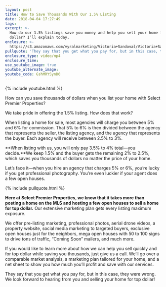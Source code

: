 ```yaml
---
layout: post
title: How to Save Thousands With Our 1.5% Listing
date: 2018-04-04 17:27:49
tags:
excerpt: >-
  How do our 1.5% listings save you money and help you sell your home for top
  dollar? I’ll explain today.
enclosure: >-
  https://s3.amazonaws.com/vyralmarketing/Victoria+Sandoval/Victoria+Sandoval+-+San+Diego+Realtor-+How+to+Save+Thousands+With+Our+1.5%2525+Listing.mp4
pullquote: 'They say that you get what you pay for, but in this case, they were wrong.'
enclosure_type: video/mp4
enclosure_time:
use_youtube_image: true
youtube_alternate_image:
youtube_code: GshMRYSynD0
---
```


{% include youtube.html %}

How can you save thousands of dollars when you list your home with Select Premier Properties?

We take pride in offering the 1.5% listing. How does that work?

When listing a home for sale, most agencies will charge you between 5% and 6% for commission. That 5% to 6% is then divided between the agency that represents the seller, the listing agency, and the agency that represents the buyer. Each agency will receive between 2.5% to 3%.

**When listing with us, you will only pay 3.5% to 4% total—you decide.**We keep 1.5% and the buyer gets the remaining 2% to 2.5%, which saves you thousands of dollars no matter the price of your home.

Let’s face it—when you hire an agency that charges 5% or 6%, you’re lucky if you get professional photography. You’re even luckier if your agent does a few open houses. &nbsp;

{% include pullquote.html %}

**Here at Select Premier Properties, we know that it takes more than posting a home on the MLS and hosting a few open houses to sell a home for top dollar.** Our extensive marketing plan gets every listing maximum exposure.

We offer pre-listing marketing, professional photos, aerial drone videos, a property website, social media marketing to targeted buyers, exclusive open houses just for the neighbors, mega open houses with 50 to 100 signs to drive tons of traffic, “Coming Soon” mailers, and much more.

If you would like to learn more about how we can help you sell quickly and for top dollar while saving you thousands, just give us a call. We’ll go over a comparable market analysis, a marketing plan tailored for your home, and a net sheet to show you how much you’ll profit and save with our services.

They say that you get what you pay for, but in this case, they were wrong. We look forward to hearing from you and selling your home for top dollar!

&nbsp;